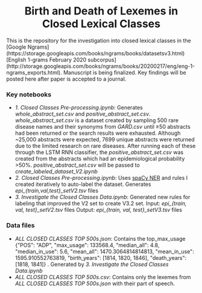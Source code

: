 <h1 align="center">Birth and Death of Lexemes in Closed Lexical Classes</h1>
This is the repository for the investigation into closed lexical classes in the [Google Ngrams](https://storage.googleapis.com/books/ngrams/books/datasetsv3.html) [English 1-grams February 2020 subcorpus](http://storage.googleapis.com/books/ngrams/books/20200217/eng/eng-1-ngrams_exports.html). 
Manuscript is being finalized. Key findings will be posted here after paper is accepted to a journal. 

### Key notebooks
- *1. Closed Classes Pre-processing.ipynb*: Generates *whole_abstract_set.csv* and *positive_abstract_set.csv*. *whole_abstract_set.csv* is a dataset created by sampling 500 rare disease names and their synonyms from *GARD.csv* until &ge;50 abstracts had been returned or the search results were exhausted. Although ~25,000 abstracts were expected, 7699 unique abstracts were returned due to the limited research on rare diseases. After running each of these through the LSTM RNN classifier, the *positive_abstract_set.csv* was created from the abstracts which had an epidemiological probability >50%. *positive_abstract_set.csv* will be passed to *create_labeled_dataset_V2.ipynb*
- *2. Closed Classes Pre-processing.ipynb*: Uses [spaCy NER](https://spacy.io/usage/linguistic-features#named-entities) and rules I created iteratively to auto-label the dataset. Generates *epi_{train,val,test}_setV2.tsv* files
- *3. Investigate the Closed Classes Data.ipynb*: Generated new rules for labeling that improved the V2 set to create V3.2 set. Input: *epi_{train, val, test}_setV2.tsv* files Output: *epi_{train, val, test}_setV3.tsv* files

### Data files
- *ALL CLOSED CLASSES TOP 500s.json*: Contains the 
top_max_usage
{"POS": "ADP", "max_usage": 133568.4, "median_all": 4.8, "median_in_use": 5.6, "mean_all": 1470.3064814814813, "mean_in_use": 1595.910552763819, "birth_years": [1814, 1820, 1846], "death_years": [1818, 1841]}
. Generated by *3. Investigate the Closed Classes Data.ipynb*
- *ALL CLOSED CLASSES TOP 500s.csv*: Contains only the lexemes from *ALL CLOSED CLASSES TOP 500s.json* with their part of speech. 